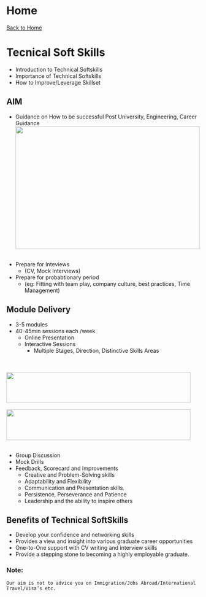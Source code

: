 # Home
[Back to Home](https://apitprogram.github.io/itprogram)

# Tecnical Soft Skills
* Introduction to Technical Softskills
* Importance of Technical Softskills
* How to Improve/Leverage Skillset

## AIM
* Guidance on How to be successful Post University, Engineering, Career Guidance
           <a href="url"><img src="../pic1.png" align="left" height="320" width="480"></a>
<BR clear=all>
<BR clear=all>
           
* Prepare for Inteviews
    * (CV, Mock Interviews)
* Prepare for probabtionary period
    * (eg: Fitting with team play, company culture, best practices, Time Management)

## Module Delivery
* 3-5 modules
* 40-45min sessions each /week
   * Online Presentation
   * Interactive Sessions
      * Multiple Stages, Direction, Distinctive Skills Areas
<BR clear=all>
<BR clear=all>
<a href="url"><img src="../Part%201.png" align="left" height="80" width="480" ></a>
<BR clear=all>
<BR clear=all>
<a href="url"><img src="../Part%202.png" align="left" height="80" width="480" ></a> 
<BR clear=all>
<BR clear=all>
   
* Group Discussion
* Mock Drills
* Feedback, Scorecard and Improvements
   * Creative and Problem-Solving skills
   * Adaptability and Flexibility
   * Communication and Presentation skills.
   * Persistence, Perseverance and Patience
   * Leadership and the ability to inspire others
  
## Benefits of Technical SoftSkills
   * Develop your confidence and networking skills
   * Provides a view and insight into various graduate career opportunities
   * One-to-One support with CV writing and interview skills
   * Provide a stepping stone to becoming a highly employable graduate.

### Note:
`Our aim is not to advice you on Immigration/Jobs Abroad/International Travel/Visa’s etc.`
